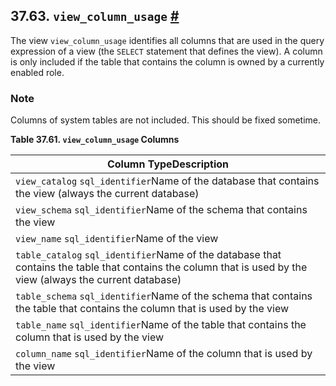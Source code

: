 ## 37.63. `view_column_usage` [#](#INFOSCHEMA-VIEW-COLUMN-USAGE)

The view `view_column_usage` identifies all columns that are used in the query expression of a view (the `SELECT` statement that defines the view). A column is only included if the table that contains the column is owned by a currently enabled role.

### Note

Columns of system tables are not included. This should be fixed sometime.

**Table 37.61. `view_column_usage` Columns**

| Column TypeDescription                                                                                                                                       |
| ------------------------------------------------------------------------------------------------------------------------------------------------------------ |
| `view_catalog` `sql_identifier`Name of the database that contains the view (always the current database)                                                     |
| `view_schema` `sql_identifier`Name of the schema that contains the view                                                                                      |
| `view_name` `sql_identifier`Name of the view                                                                                                                 |
| `table_catalog` `sql_identifier`Name of the database that contains the table that contains the column that is used by the view (always the current database) |
| `table_schema` `sql_identifier`Name of the schema that contains the table that contains the column that is used by the view                                  |
| `table_name` `sql_identifier`Name of the table that contains the column that is used by the view                                                             |
| `column_name` `sql_identifier`Name of the column that is used by the view                                                                                    |